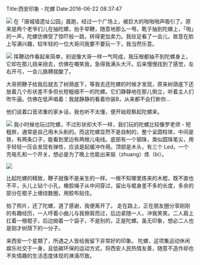 Title:西安印象 - 陀螺
Date:2016-06-22 08:37:47

![](./_image/thumb_IMG_3492_1024.jpg)
在「唐城墙遗址公园」晨跑，经过一个广场上，被巨大的啪啪啪声吸引了。原来是两个老爷们儿在抽陀螺，抬手举鞭，随意地那么一甩，靴子抽到陀螺上，「啪」的一声，陀螺仿佛受了惊吓般一跳，转得更加卖力。我驻足看了一会儿，故意在脸上写满兴趣，较年轻的一位大哥问我要不要玩一下，我当然乐意。

![](./_image/thumb_IMG_3464_1024.jpg)
挥鞭动作看起来简单，别说像大哥一样一气呵成，我压根都抽不到陀螺身上，它却在那儿扭来扭去，仿佛在嘲笑我，急得我满头大汗。后来慢慢找到了感觉，左右开弓，一会儿胳膊就酸了。

大哥把鞭子给我后就去了树荫底下，等我去还陀螺的时候才发现，原来树荫底下还放着几个形状差不多但长短粗细不一的陀螺。它们静静地在那儿倒立，听着主人们吹牛逼。仿佛在低声唱着：我就静静的看着你装B，从来都不会打断你…

他们说着口音浓重的家乡话，我也听不太懂，便开始观察起陀螺来。

![](./_image/thumb_IMG_3465_1024.jpg)
我小时候也玩过陀螺，不过形状却大不一样，我们玩的陀螺比较像罗老师 - 短粗胖，通常是自己用木头削的。而这陀螺显然不是自制的，整个呈圆柱体，中间是铁，有两条口子，能看到里边有两根儿电线。底部有一个钢珠，类似圆珠笔尖，用手轻轻一压会发现有弹性，应该是起缓冲作用。顶部是木头，有三个 Led，一个充电孔和一个开关，想必是为了晚上也能出来锻（zhuang）炼（bi）。

![](./_image/thumb_IMG_3466_1024.jpg)

比起陀螺的精致，鞭子就像不是亲生的一样。一根不知哪里拣来的木棍，既不直也不平，头儿上钻个小孔，橡胶绳子从中间穿过，留出与棍身差不多的长度，多余的部分在棍子上缠绕数圈，用胶布贴住。

拍了照片，还了陀螺，道了感谢，我便离开了。
走在路上，正在朋友圈分享刚刚的有趣经历，一人哼着小曲儿与我擦肩而过，后边紧随一人，冲我笑笑。二人肩上扛着一根棍子，后边拗着一个袋子，不是别的，正是陀螺。虽无印象，想必二人也是刚才树荫下的一分子。

来西安一个星期了，所遇之人皆给我留下非常好的印象。
陀螺，这项集运动休闲娱乐社交于一身，且低碳环保的运动方式，将西安人民热情友善，随意不造作却也不失情趣的生活态度体现的淋漓尽致。